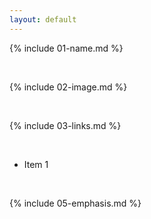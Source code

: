 ```yaml
---
layout: default
---
```


{% include 01-name.md %}

<br>

{% include 02-image.md %}

<br>

{% include 03-links.md %}

<br>

* Item 1

<br>

{% include 05-emphasis.md %}

